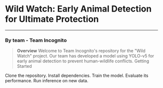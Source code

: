 # Wild Watch: Early Animal Detection for Ultimate Protection
----------------------------------------------------------------------------
### By team - **Team Incognito**
>**Overview**
>Welcome to Team Incognito's repository for the "Wild Watch" project. Our team has developed a model using YOLO-v5 for early animal detection to prevent human-wildlife conflicts.
Getting Started

Clone the repository.
Install dependencies.
Train the model.
Evaluate its performance.
Run inference on new data.
